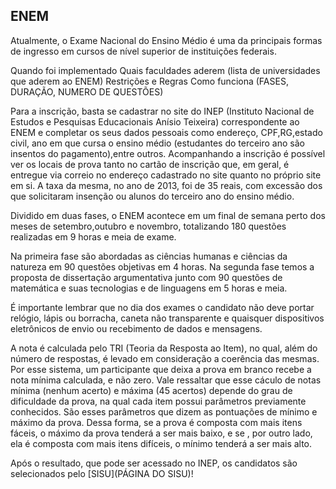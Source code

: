 ENEM
----

Atualmente, o Exame Nacional do Ensino Médio é uma da principais formas de ingresso em cursos de nível superior de instituições federais. 

Quando foi implementado 
Quais faculdades aderem (lista de universidades que aderem ao ENEM)
Restrições e Regras
Como funciona (FASES, DURAÇÃO, NUMERO DE QUESTÕES)

Para a inscrição, basta se cadastrar no site do INEP (Instituto Nacional de Estudos e Pesquisas Educacionais Anísio Teixeira) correspondente ao ENEM e completar os seus dados pessoais como endereço, CPF,RG,estado civil, ano em que cursa o ensino médio (estudantes do terceiro ano são insentos do pagamento),entre outros. Acompanhando a inscrição é possível ver os locais de prova tanto no cartão de inscrição que, em geral, é entregue via correio no endereço cadastrado no site quanto no próprio site em si. A taxa da mesma, no ano de 2013, foi de 35 reais, com excessão dos que solicitaram insenção ou alunos do terceiro ano do ensino médio.

Dividido em duas fases, o ENEM acontece em um final de semana perto dos meses de setembro,outubro e novembro, totalizando 180 questões realizadas em 9 horas e meia de exame.

Na primeira fase são abordadas as ciências humanas e ciências da natureza em 90 questões objetivas em 4 horas. Na segunda fase temos a proposta de dissertação argumentativa junto com 90 questões de matemática e suas tecnologias e de linguagens em 5 horas e meia.

É importante lembrar que no dia dos exames o candidato não deve portar relógio, lápis ou borracha, caneta não transparente e quaisquer dispositivos eletrônicos de envio ou recebimento de dados e mensagens.
  
A nota é calculada pelo TRI (Teoria da Resposta ao Item), no qual, além do número de respostas, é levado em consideração a coerência das mesmas. Por esse sistema, um participante que deixa a prova em branco recebe a nota mínima calculada, e não zero. Vale ressaltar que esse cáculo de notas mínima (nenhum acerto) e máxima (45 acertos) depende do grau de dificuldade da prova, na qual cada item possui parâmetros previamente conhecidos. São esses parâmetros que dizem as pontuações de mínimo e máximo da prova. Dessa forma, se a prova é composta com mais itens fáceis, o máximo da prova tenderá a ser mais baixo, e se , por outro lado, ela é composta com mais itens difíceis, o mínimo tenderá  a ser mais alto.  

Após o resultado, que pode ser acessado no INEP, os candidatos são selecionados pelo [SISU](PÁGINA DO SISU)!
